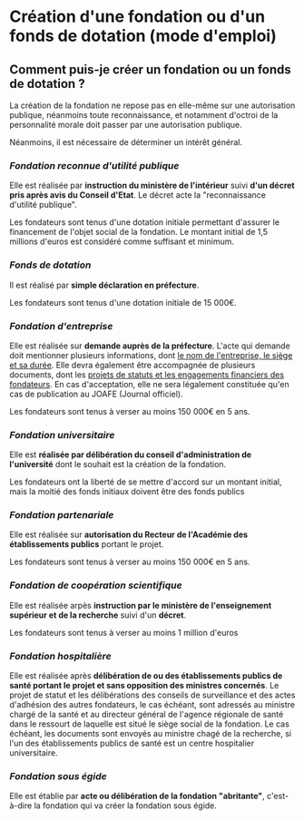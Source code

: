 # Création d'une fondation ou d'un fonds de dotation (mode d'emploi)

## Comment puis-je créer un fondation ou un fonds de dotation ?

La création de la fondation ne repose pas en elle-même sur une autorisation publique, néanmoins toute reconnaissance, et notamment d'octroi de la personnalité morale doit passer par une autorisation publique.

Néanmoins, il est nécessaire de déterminer un intérêt général.

### _**Fondation reconnue d'utilité publique**_

Elle est réalisée par **instruction du ministère de l'intérieur** suivi **d'un décret pris après avis du Conseil d'Etat**. Le décret acte la "reconnaissance d'utilité publique".

Les fondateurs sont tenus d'une dotation initiale permettant d'assurer le financement de l'objet social de la fondation. Le montant initial de 1,5 millions d'euros est considéré comme suffisant et minimum.

### _**Fonds de dotation**_

Il est réalisé par **simple déclaration en préfecture**.

Les fondateurs sont tenus d'une dotation initiale de 15 000€.

### _**Fondation d'entreprise**_

Elle est réalisée sur **demande auprès de la préfecture**. L'acte qui demande doit mentionner plusieurs informations, dont [le nom de l'entreprise, le siège et sa durée](https://www.service-public.fr/associations/vosdroits/F31016). Elle devra également être accompagnée de plusieurs documents, dont les [projets de statuts et les engagements financiers des fondateurs](https://www.service-public.fr/associations/vosdroits/F31016). En cas d'acceptation, elle ne sera légalement constituée qu'en cas de publication au JOAFE (Journal officiel).

Les fondateurs sont tenus à verser au moins 150 000€ en 5 ans.

### _**Fondation universitaire**_

Elle est **réalisée par délibération du conseil d'administration de l'université** dont le souhait est la création de la fondation.

Les fondateurs ont la liberté de se mettre d'accord sur un montant initial, mais la moitié des fonds initiaux doivent être des fonds publics

### _**Fondation partenariale**_

Elle est réalisée sur **autorisation du Recteur de l'Académie des établissements publics** portant le projet.

Les fondateurs sont tenus à verser au moins 150 000€ en 5 ans.

### _**Fondation de coopération scientifique**_

Elle est réalisée arpès **instruction par le ministère de l'enseignement supérieur et de la recherche** suivi d'un **décret**.

Les fondateurs sont tenus à verser au moins 1 million d'euros

### _**Fondation hospitalière**_

Elle est réalisée après **délibération de ou des établissements publics de santé portant le projet et sans opposition des ministres concernés**. Le projet de statut et les délibérations des conseils de surveillance et des actes d'adhésion des autres fondateurs, le cas échéant, sont adressés au ministre chargé de la santé et au directeur général de l'agence régionale de santé dans le ressourt de laquelle est situé le siège social de la fondation. Le cas échéant, les documents sont envoyés au ministre chagé de la recherche, si l'un des établissements publics de santé est un centre hospitalier universitaire.

### _**Fondation sous égide**_

Elle est établie par **acte ou délibération de la fondation "abritante"**, c'est-à-dire la fondation qui va créer la fondation sous égide.
